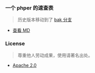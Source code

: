 
### 一个 phper 的速查表

> 历史版本移动到了 [bak 分支](https://github.com/free-andy/php-dict/tree/bak) 

- [查看 MD](functions/index.md)

### License

> 尊重他人劳动成果，使用请著名出处。

- [Apache 2.0](https://www.apache.org/licenses/LICENSE-2.0)
